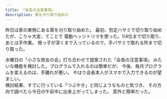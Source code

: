 ```yaml
---
title: 「会長の注意事項」
description: 蔦を刈り取り始めた
---
```


昨日は家の東側にある蔦を刈り取り始めた。
最初、剪定ハサミで切り取り始めたが、こりゃ大変、てことで
電動ヘッジトリマを使った。1/4位まで切り取り、あとは手作業。
根っ子が深くまで入っているので、手バサミで取れる所まで切り取った。

水曜日の「小さな旅友の会」打ち合わせで提案された「会長の注意事項」
みたいな機能を検討した。プログラムで入れるのは簡単だが、
今後、毎月プログラムを変えるのは、手離れが悪い。
やはり会長本人がスマホで入力できるのが望ましい。<br>
検討結果、すでに行っている「つぶやき」と同じようなものと気づき、
その方向で調べたら今日の午前中に出来上がってしまった。
意外と簡単だった。
